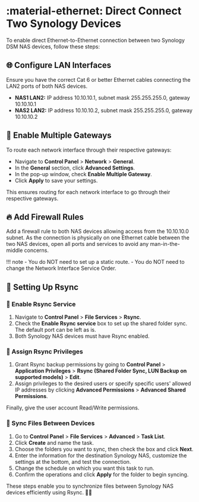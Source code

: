 # :material-ethernet: Direct Connect Two Synology Devices

To enable direct Ethernet-to-Ethernet connection between two Synology DSM NAS devices, follow these steps:

## 🌐 Configure LAN Interfaces

Ensure you have the correct Cat 6 or better Ethernet cables connecting the LAN2 ports of both NAS devices.

- **NAS1 LAN2:** IP address 10.10.10.1, subnet mask 255.255.255.0, gateway 10.10.10.1
- **NAS2 LAN2:** IP address 10.10.10.2, subnet mask 255.255.255.0, gateway 10.10.10.2

## 🚪 Enable Multiple Gateways

To route each network interface through their respective gateways:

- Navigate to **Control Panel** > **Network** > **General**.
- In the **General** section, click **Advanced Settings**.
- In the pop-up window, check **Enable Multiple Gateway**.
- Click **Apply** to save your settings.

This ensures routing for each network interface to go through their respective gateways.

## 🔥 Add Firewall Rules

Add a firewall rule to both NAS devices allowing access from the 10.10.10.0 subnet. As the connection is physically on one Ethernet cable between the two NAS devices, open all ports and services to avoid any man-in-the-middle concerns.

!!! note
    - You do NOT need to set up a static route.
    - You do NOT need to change the Network Interface Service Order.

## 🔄 Setting Up Rsync

### 📁 Enable Rsync Service

1. Navigate to **Control Panel** > **File Services** > **Rsync**.
2. Check the **Enable Rsync service** box to set up the shared folder sync. The default port can be left as is.
3. Both Synology NAS devices must have Rsync enabled.

### 🔐 Assign Rsync Privileges

1. Grant Rsync backup permissions by going to **Control Panel** > **Application Privileges** > **Rsync (Shared Folder Sync, LUN Backup on supported models)** > **Edit**.
2. Assign privileges to the desired users or specify specific users' allowed IP addresses by clicking **Advanced Permissions** > **Advanced Shared Permissions**.

Finally, give the user account Read/Write permissions.

### 🔄 Sync Files Between Devices

1. Go to **Control Panel** > **File Services** > **Advanced** > **Task List**.
2. Click **Create** and name the task.
3. Choose the folders you want to sync, then check the box and click **Next**.
4. Enter the information for the destination Synology NAS, customize the settings at the bottom, and test the connection.
5. Change the schedule on which you want this task to run.
6. Confirm the operations and click **Apply** for the folder to begin syncing.

These steps enable you to synchronize files between Synology NAS devices efficiently using Rsync. 🔄🔗
